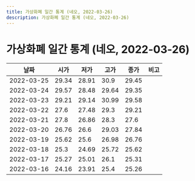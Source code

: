 ```yaml
---
title: 가상화폐 일간 통계 (네오, 2022-03-26)
description: 가상화폐 일간 통계 (네오, 2022-03-26)
---
```


가상화폐 일간 통계 (네오, 2022-03-26)
===

|날짜|시가|저가|고가|종가|비고|
|--|--|--|--|--|--|
|2022-03-25|29.34|28.91|30.9|29.45|    |
|2022-03-24|29.57|28.48|29.64|29.35|    |
|2022-03-23|29.21|29.14|30.99|29.58|    |
|2022-03-22|27.6|27.48|29.3|29.21|    |
|2022-03-21|27.8|26.86|28.3|27.6|    |
|2022-03-20|26.76|26.6|29.03|27.84|    |
|2022-03-19|25.62|25.6|26.98|26.76|    |
|2022-03-18|25.3|24.69|25.72|25.62|    |
|2022-03-17|25.27|25.01|26.1|25.31|    |
|2022-03-16|24.16|23.91|25.4|25.26|    |
